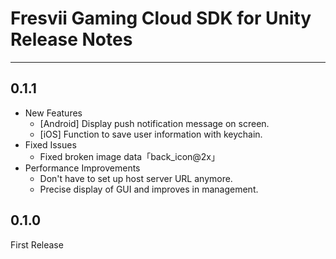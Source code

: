 # Fresvii Gaming Cloud SDK for Unity Release Notes
------

## 0.1.1

- New Features
	- [Android] Display push notification message on screen.
	- [iOS] Function to save user information with keychain.
- Fixed Issues
	- Fixed broken image data「back_icon@2x」
- Performance Improvements
	- Don't have to set up host server URL anymore. 
	- Precise display of GUI and improves in management.


## 0.1.0
First Release